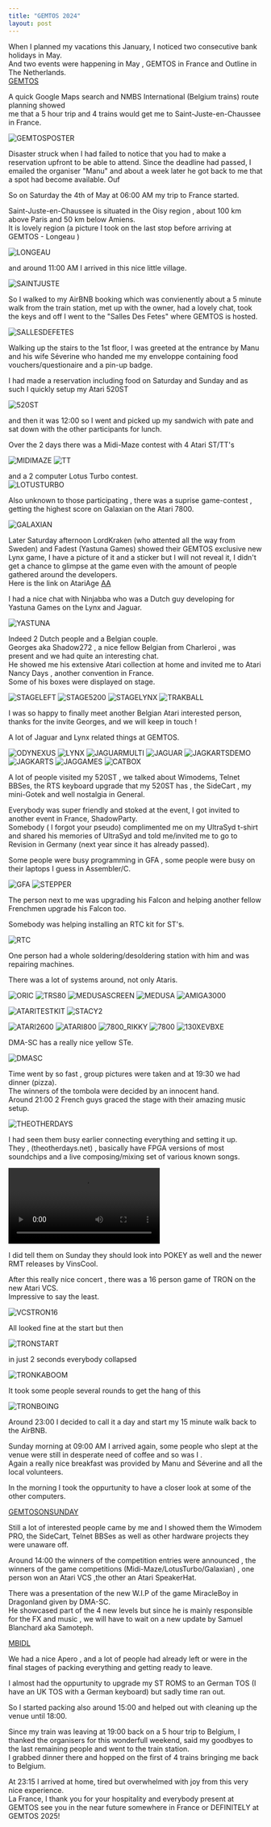 ```yaml
---
title: "GEMTOS 2024"
layout: post
---
```


When I planned my vacations this January, I noticed two consecutive bank holidays in May.  
And two events were happening in May , GEMTOS in France and Outline in The Netherlands.  
[GEMTOS](https://gemtos.forumactif.com/f1-gemtos-convention)



A quick Google Maps search and NMBS International (Belgium trains) route planning showed  
me that a 5 hour trip and 4 trains would get me to Saint-Juste-en-Chaussee in France.  

![GEMTOSPOSTER](/assets/images/GEMTOSPOSTER.JPG)

Disaster struck when I had failed to notice that you had to make a reservation upfront to be able to attend. Since the deadline had passed, I emailed the organiser "Manu" and about
a week later he got back to me that a spot had become available.  Ouf  

So on Saturday the 4th of May at 06:00 AM my trip to France started.

Saint-Juste-en-Chaussee is situated in the Oisy region , about 100 km above Paris and 50 km below Amiens.  
It is lovely region (a picture I took on the last stop before arriving at GEMTOS - Longeau )

![LONGEAU](/assets/images/LONGEAU.JPG)

and around 11:00 AM I arrived in this nice little village.

![SAINTJUSTE](/assets/images/SAINTJUSTE.JPG)

So I walked to my AirBNB booking which was convienently about a 5 minute walk from the train station, met up with the owner, had a lovely chat, took the keys and off I went to
the "Salles Des Fetes" where GEMTOS is hosted.

![SALLESDEFETES](/assets/images/SALLESDEFETES.JPG)

Walking up the stairs to the 1st floor, I was greeted at the entrance by Manu and his wife Séverine who handed me my enveloppe containing food vouchers/questionaire and a pin-up badge. 

I had made a reservation including food on Saturday and Sunday and as such I quickly setup my Atari 520ST 

![520ST](/assets/images/520ST.JPG)

and then it was 12:00 so I went and picked up my sandwich with pate and sat down with the other participants for lunch.

Over the 2 days there was a Midi-Maze contest with 4 Atari ST/TT's 

![MIDIMAZE](/assets/images/MIDIMAZE.JPG)
![TT](/assets/images/TT.JPG)

and a 2 computer Lotus Turbo contest.  
![LOTUSTURBO](/assets/images/LOTUSTURBO.JPG)

Also unknown to those participating , there was a suprise game-contest , getting the highest score on Galaxian on the Atari 7800.

![GALAXIAN](/assets/images/GALAXIAN.JPG)

Later Saturday afternoon LordKraken (who attented all the way from Sweden) and Fadest (Yastuna Games) showed their GEMTOS exclusive new Lynx game, I have a picture of it and a sticker but I will not reveal it, I didn't get a chance to glimpse at the game even with the amount of people gathered around the developers.   
Here is the link on AtariAge [AA](https://forums.atariage.com/topic/362861-gemtos-2024-a-mystery-limited-exclusive-release-is-coming-but-preorder-is-possible/#comment-5462323)

I had a nice chat with Ninjabba who was a Dutch guy developing for Yastuna Games on the Lynx and Jaguar.

![YASTUNA](/assets/images/YASTUNA.JPG)

Indeed 2 Dutch people and a Belgian couple.  
Georges aka Shadow272 , a nice fellow Belgian from Charleroi , was present and we had quite an interesting chat.  
He showed me his extensive Atari collection at home and invited me to Atari Nancy Days , another convention in France.  
Some of his boxes were displayed on stage.

![STAGELEFT](/assets/images/STAGELEFT.JPG)
![STAGE5200](/assets/images/STAGE5200.JPG)
![STAGELYNX](/assets/images/STAGELYNX.JPG)
![TRAKBALL](/assets/images/TRAKBALL.JPG)

I was so happy to finally meet another Belgian Atari interested person, thanks for the invite Georges, and we will keep in touch !

A lot of Jaguar and Lynx related things at GEMTOS.

![ODYNEXUS](/assets/images/ODYNEXUS.JPG)
![LYNX](/assets/images/LYNX.JPG)
![JAGUARMULTI](/assets/images/JAGUARMULTI.JPG)
![JAGUAR](/assets/images/JAGUAR.JPG)
![JAGKARTSDEMO](/assets/images/JAGKARTSDEMO.JPG)
![JAGKARTS](/assets/images/JAGKARTS.JPG)
![JAGGAMES](/assets/images/JAGGAMES.JPG)
![CATBOX](/assets/images/CATBOX.JPG)

A lot of people visited my 520ST , we talked about Wimodems, Telnet BBSes, the RTS keyboard upgrade that my 520ST has , the SideCart , my mini-Gotek and well nostalgia in General.

Everybody was super friendly and stoked at the event, I got invited to another event in France, ShadowParty.  
Somebody ( I forgot your pseudo) complimented me on my UltraSyd t-shirt and shared his memories
of UltraSyd and told me/invited me to go to Revision in Germany (next year since it has already passed).

Some people were busy programming in GFA , some people were busy on their laptops I guess in Assembler/C.

![GFA](/assets/images/GFA.JPG)
![STEPPER](/assets/images/STEPPER.JPG)

The person next to me was upgrading his Falcon and helping another fellow Frenchmen upgrade his Falcon too.

Somebody was helping installing an RTC kit for ST's.

![RTC](/assets/images/RTC.JPG)

One person had a whole soldering/desoldering station with him and was repairing machines.

There was a lot of systems around, not only Ataris.

![ORIC](/assets/images/ORIC.JPG)
![TRS80](/assets/images/TRS80.JPG)
![MEDUSASCREEN](/assets/images/MEDUSASCREEN.JPG)
![MEDUSA](/assets/images/MEDUSA.JPG)
![AMIGA3000](/assets/images/AMIGA3000.JPG)

![ATARITESTKIT](/assets/images/ATARITESTKIT.JPG)
![STACY2](/assets/images/STACY2.JPG)

![ATARI2600](/assets/images/ATARI2600.JPG)
![ATARI800](/assets/images/ATARI800.JPG)
![7800_RIKKY](/assets/images/7800_RIKKY.JPG)
![7800](/assets/images/7800.JPG)
![130XEVBXE](/assets/images/130XEVBXE.JPG)

DMA-SC has a really nice yellow STe.

![DMASC](/assets/images/DMASC.JPG)

Time went by so fast , group pictures were taken and at 19:30 we had dinner (pizza).  
The winners of the tombola were decided by an innocent hand.  
Around 21:00 2 French guys graced the stage with their amazing music setup.

![THEOTHERDAYS](/assets/images/THEOTHERDAYS.JPG)

I had seen them busy earlier connecting everything and setting it up.  
They , (theotherdays.net) , basically have FPGA versions of most soundchips and a
live composing/mixing set of various known songs.  

![MOVIE](/assets/images/THEOTHERDAY.MOV)

I did tell them on Sunday they should look into POKEY as well and the newer RMT releases by VinsCool.   

After this really nice concert , there was a 16 person game of TRON on the new Atari VCS.  
Impressive to say the least.

![VCSTRON16](/assets/images/VCSTRON16.JPG)

All looked fine at the start but then

![TRONSTART](/assets/images/TRONSTART.JPG)

in just 2 seconds everybody collapsed

![TRONKABOOM](/assets/images/TRONKABOOM.JPG)

It took some people several rounds to get the hang of this

![TRONBOING](/assets/images/TRONBOING.JPG)

Around 23:00 I decided to call it a day and start my 15 minute walk back to the AirBNB.  

Sunday morning at 09:00 AM I arrived again, some people who slept at the venue were still
in desperate need of coffee and so was I .  
Again a really nice breakfast was provided by Manu and Séverine and all the local volunteers.

In the morning I took the oppurtunity to have a closer look at some of the other computers.   

[GEMTOSONSUNDAY](/assets/images/GEMTOS.JPG)

Still a lot of interested people came by me and I showed them the Wimodem PRO, the SideCart, Telnet BBSes as well as other hardware projects they were unaware off.

Around 14:00 the winners of the competition entries were announced , the winners of the
game competitions (Midi-Maze/LotusTurbo/Galaxian) , one person won an Atari VCS ,the other
an Atari SpeakerHat.

There was a presentation of the new W.I.P of the game MiracleBoy in Dragonland given by
DMA-SC.  
He showcased part of the 4 new levels but since he is mainly responsible for the FX and music , we will have to wait on a new update by Samuel Blanchard aka Samoteph.

[MBIDL](https://github.com/samoteph/MiracleBoyInDragonLand)

We had a nice Apero , and a lot of people had already left or were in the final stages
of packing everything and getting ready to leave.

I almost had the oppurtunity to upgrade my ST ROMS to an German TOS (I have an UK TOS with a German keyboard) but sadly time ran out.

So I started packing also around 15:00 and helped out with cleaning up the venue until
18:00.

Since my train was leaving at 19:00 back on a 5 hour trip to Belgium, I thanked the organisers for this wonderfull weekend, said my goodbyes to the last remaining people
and went to the train station.  
I grabbed dinner there and hopped on the first of 4 trains bringing me back to Belgium.

At 23:15 I arrived at home, tired but overwhelmed with joy from this very nice experience.   
La France, I thank you for your hospitality and everybody present at GEMTOS see you in the
near future somewhere in France or DEFINITELY at GEMTOS 2025!
